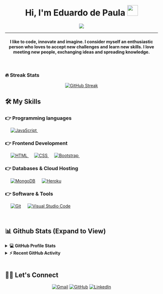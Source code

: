 <h1 align="center">Hi, I'm Eduardo de Paula <img src="https://media.giphy.com/media/hvRJCLFzcasrR4ia7z/giphy.gif" width="35"></h1>
<p align="center">
 <a href="https://github.com/DenverCoder1/readme-typing-svg"><img src="https://readme-typing-svg.herokuapp.com?font=Fira+Code&pause=1000&center=true&vCenter=true&width=435&lines=Web+Developer;Chatbot+Developer;Computer+Science+Student;Always+learning+new+things"></a>
</p>
<hr/>
<h4 align="center">I like to code, innovate and imagine. I consider myself an enthusiastic person who loves to accept new challenges and learn new skills. I love meeting new people, exchanging ideas and spreading knowledge.</h4>
<br>

### 🔥 Streak Stats

<div align="center">

[![GitHub Streak](https://github-readme-streak-stats.herokuapp.com?user=duibarr&theme=algolia&date_format=M%20j%5B%2C%20Y%5D)](https://git.io/streak-stats)
</div>

## 🛠️ My Skills

### 👉 Programming languages

<p align="left"> 

  &emsp;
  <a href="https://developer.mozilla.org/en-US/docs/Web/JavaScript" target="_blank"> 
     <img alt="JavaScript" src="https://img.shields.io/badge/JavaScript%20-%23F7DF1E.svg?logo=javascript&logoColor=black">
   </a>
&emsp; 
</p>

### 👉 Frontend Development

<p align="left"> 
  &emsp; 
  <a href="https://www.w3.org/html/" target="_blank"> 
   <img alt="HTML" src="https://img.shields.io/badge/HTML5%20-%23E34F26.svg?logo=html5&logoColor=white">
  </a>   
  &emsp;
  <a href="https://www.w3schools.com/css/" target="_blank">
    <img alt="CSS" src="https://img.shields.io/badge/CSS%20-%231572B6.svg?logo=css3&logoColor=white">
  </a> 
   &emsp;
  <a href="https://getbootstrap.com" target="_blank"> 
    <img alt="Bootstrap" src="https://img.shields.io/badge/Bootstrap-%23563D7C.svg?style=flat&logo=bootstrap&logoColor=white"/>
  </a>
&emsp; 
</p>

 ### 👉 Databases & Cloud Hosting

<p align="left">
   &emsp;
    <a href="https://www.mongodb.com/"><img alt="MongoDB" src ="https://img.shields.io/badge/MongoDB%20-116149.svg?logo=mongodb&logoColor=white"/></a>
  &emsp;
    <a href="https://www.heroku.com/"><img alt="Heroku" src="https://img.shields.io/badge/Heroku%20-%23430098.svg?logo=heroku&logoColor=white"></a>  


### 👉 Software & Tools

<p>
  &emsp;
    <a href="#"><img alt="Git" src="https://img.shields.io/badge/Git%20-%23F05033.svg?logo=git&logoColor=white"></a>
  &emsp;
    <a href="#"><img alt="Visual Studio Code" src="https://img.shields.io/badge/Visual%20Studio%20Code-0078d7.svg?logo=visual-studio-code&logoColor=white"></a>
  &emsp; 
</p>

<br/>

## 📊 Github Stats (Expand to View)

<details> 
  <summary><b>💻 GitHub Profile Stats</b></summary>
  <br/>
  <p align="center">
    <a href="https://github.com/Candida18"><img align="center" src="https://github-readme-stats.vercel.app/api?username=duibarr&show_icons=true&locale=en&theme=algolia" alt="candida18" height="192px"/></a>
	</p>
	<p  align="center">
	  <img src="https://github-readme-stats.vercel.app/api/top-langs?username=duibarr&show_icons=true&locale=en&layout=compact&theme=algolia" alt="candida18" height="192px"/>
	</p>
  <br/>
  <b>Note:</b> Top languages is only a metric of the languages my public code consists of and doesn't reflect experience or skill level.
  </p>
</details>

<details>
  <summary><b>⚡ Recent GitHub Activity</b></summary>
  <br/>
   <a href="https://github.com/duibarr"><img alt="Eduardo's Activity Graph" src="https://activity-graph.herokuapp.com/graph?username=duibarr&custom_title=Eduardo%20Ibarr's%20Contribution%20Graph&theme=react-dark" /></a>
  <br/>

</details>

<br/>

## 🙋‍♀️ Let's Connect

<p align="center">
	<a href="mailto:eduardoibarr56@gmail.com"><img src="https://img.icons8.com/bubbles/50/000000/gmail.png" alt="Gmail"/></a>
	<a href="https://github.com/duibarr"><img src="https://img.icons8.com/bubbles/50/000000/github.png" alt="GitHub"/></a>
 	<a href="https://linkedin.com/in/eduardo-ibarr"><img src="https://img.icons8.com/bubbles/50/000000/linkedin.png" alt="LinkedIn"/></a>
</p>
